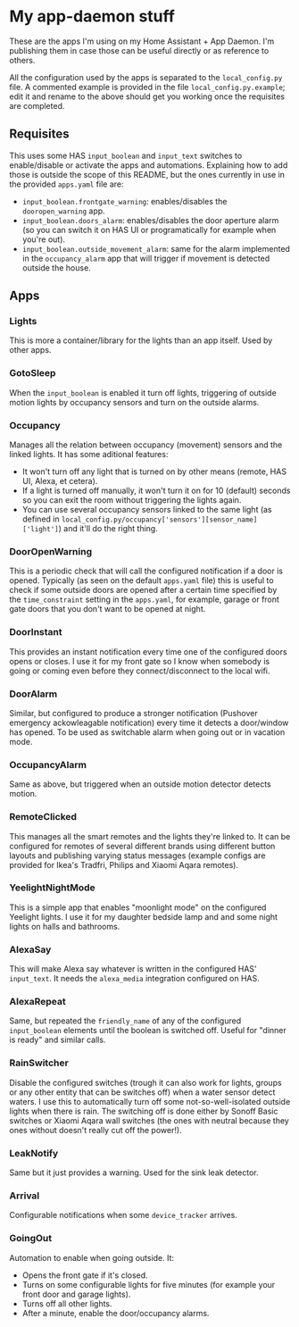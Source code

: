 # My app-daemon stuff

These are the apps I'm using on my Home Assistant + App Daemon. I'm publishing
them in case those can be useful directly or as reference to others.

All the configuration used by the apps is separated to the `local_config.py`
file. A commented example is provided in the file `local_config.py.example`; 
edit it and rename to the above should get you working once the requisites are
completed.

## Requisites

This uses some HAS `input_boolean` and `input_text` switches to enable/disable
or activate the apps and automations. Explaining how to add those is outside
the scope of this README, but the ones currently in use in the provided `apps.yaml` 
file are:

- `input_boolean.frontgate_warning`: enables/disables the `dooropen_warning`
  app.
- `input_boolean.doors_alarm`: enables/disables the door aperture alarm (so you
can switch it on HAS UI or programatically for example when you're out).
- `input_boolean.outside_movement_alarm`: same for the alarm implemented in the
`occupancy_alarm` app that will trigger if movement is detected outside the
house.

## Apps

### Lights

This is more a container/library for the lights than an app itself. Used by
other apps. 

### GotoSleep

When the `input_boolean` is enabled it turn off lights, triggering of outside
motion lights by occupancy sensors and turn on the outside alarms.

### Occupancy

Manages all the relation between occupancy (movement) sensors and the linked
lights. It has some aditional features:

- It won't turn off any light that is turned on by other means (remote, HAS UI, 
Alexa, et cetera).
- If a light is turned off manually, it won't turn it on for 10 (default)
  seconds so you can exit the room without triggering the lights again.
- You can use several occupancy sensors linked to the same light (as defined
in `local_config.py/occupancy['sensors'][sensor_name]['light']`) and it'll 
do the right thing.

### DoorOpenWarning

This is a periodic check that will call the configured notification if
a door is opened. Typically (as seen on the default `apps.yaml` file) this 
is useful to check if some outside doors are opened after a certain time
specified by the `time_constraint` setting in the `apps.yaml`, for example, 
garage or front gate doors that you don't want to be opened at night.

### DoorInstant

This provides an instant notification every time one of the configured 
doors opens or closes. I use it for my front gate so I know when somebody
is going or coming even before they connect/disconnect to the local wifi.

### DoorAlarm

Similar, but configured to produce a stronger notification (Pushover emergency
ackowleagable notification) every time it detects a door/window has opened. 
To be used as switchable alarm when going out or in vacation mode.

### OccupancyAlarm

Same as above, but triggered when an outside motion detector detects motion.

### RemoteClicked

This manages all the smart remotes and the lights they're linked to. It can be
configured for remotes of several different brands using different button
layouts and publishing varying status messages (example configs are provided for
Ikea's Tradfri, Philips and Xiaomi Aqara remotes).

### YeelightNightMode

This is a simple app that enables "moonlight mode" on the configured Yeelight
lights. I use it for my daughter bedside lamp and and some night lights on 
halls and bathrooms.

### AlexaSay

This will make Alexa say whatever is written in the configured HAS'
`input_text`. It needs the `alexa_media` integration configured on HAS.

### AlexaRepeat

Same, but repeated the `friendly_name` of any of the configured `input_boolean`
elements until the boolean is switched off. Useful for "dinner is ready" and
similar calls.

### RainSwitcher

Disable the configured switches (trough it can also work for lights, groups
or any other entity that can be switches off) when a water sensor detect waters.
I use this to automatically turn off some not-so-well-isolated outside lights
when there is rain. The switching off is done either by Sonoff Basic switches
or Xiaomi Aqara wall switches (the ones with neutral because they ones without 
doesn't really cut off the power!).

### LeakNotify

Same but it just provides a warning. Used for the sink leak detector.

### Arrival

Configurable notifications when some `device_tracker` arrives.

### GoingOut

Automation to enable when going outside. It:

- Opens the front gate if it's closed.
- Turns on some configurable lights for five minutes (for example your front door and garage lights).
- Turns off all other lights.
- After a minute, enable the door/occupancy alarms.
